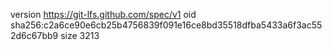version https://git-lfs.github.com/spec/v1
oid sha256:c2a6ce90e6cb25b4756839f091e16ce8bd35518dfba5433a6f3ac552d6c67bb9
size 3213
